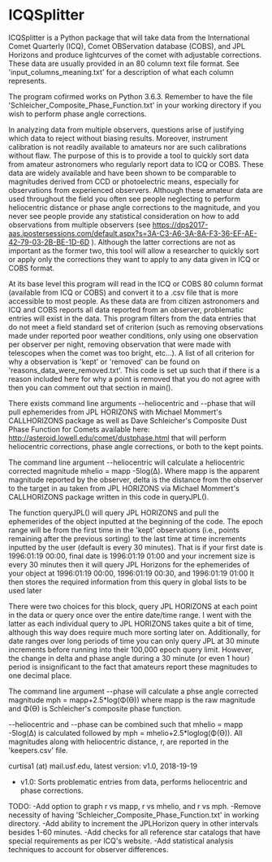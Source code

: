 # ICQSplitter
ICQSplitter is a Python package that will take data from the International Comet Quarterly (ICQ), Comet OBServation database (COBS), and
JPL Horizons and produce lightcurves of the comet with adjustable corrections. These data are usually provided in an 80
column text file format. See 'input_columns_meaning.txt' for a description of what each column represents. 

The program cofirmed works on Python 3.6.3. Remember to have the file 'Schleicher_Composite_Phase_Function.txt' in your 
working directory if you wish to perform phase angle corrections.

In analyzing data from multiple observers, questions arise of justifying which data to reject without biasing results. Moreover,
instrument calibration is not readily available to amateurs nor are such calibrations without flaw.
The purpose of this is to provide a tool to quickly sort data from amateur astronomers who regularly report data to ICQ or COBS. 
These data are widely available and have been shown to be comparable to magnitudes derived from CCD or photoelectric means, especially
for observations from experienced observers. Although these amateur data are used throughout the field you often see
people neglecting to perform heliocentric distance or phase angle corrections to the magnitude, and you 
never see people provide any statistical consideration on how to add observations from multiple observers
(see https://dps2017-aas.ipostersessions.com/default.aspx?s=3A-C3-A6-3A-8A-F3-36-EF-AE-42-79-03-2B-BE-1D-6D ). Although the 
latter corrections are not as important as the former two, this tool will allow a researcher to quickly sort or apply only the 
corrections they want to apply to any data given in ICQ or COBS format.

At its base level this program will read in the ICQ or COBS 80 column format (available from ICQ or COBS) and convert it to a .csv file 
that is more accessible to most people. As these data are from citizen astronomers and ICQ and COBS reports
all data reported from an observer, problematic entries will exist in the data. This program filters from the data
entries that do not meet a field standard set of criterion  (such as removing observations made under reported 
poor weather conditions, only using one observation per observer per night, removing 
observation that were made with telescopes when the comet was too bright, etc...). A list of all criterion for why
a observation is 'kept' or 'removed' can be found on 'reasons_data_were_removed.txt'. This code is set up such that
if there is a reason included here for why a point is removed that you do not agree with then you can comment out that section
in main().

There exists command line arguments --heliocentric and --phase that will pull ephemerides from JPL HORIZONS with
Michael Mommert's CALLHORIZONS package as well as Dave Schleicher's Composite Dust Phase Function for Comets available 
here: http://asteroid.lowell.edu/comet/dustphase.html that will perform heliocentric corrections, phase angle corrections,
or both to the kept points.

The command line argument --heliocentric will calculate a heliocentric corrected magnitude mhelio = mapp -5log(Δ). 
Where mapp is the apparent magnitude reported by the observer, delta is the distance from the observer to the target in au taken 
from JPL HORIZONS via Michael Mommert's CALLHORIZONS package written in this code in queryJPL(). 

The function queryJPL() will query JPL HORIZONS and pull the ephemerides of the object inputted at the beginning of the code.
The epoch range will be from the first time in the 'kept' observations (i.e., points remaining after the previous sorting) 
to the last time at time increments inputted by the user (default is every 30 minutes).  That is if your first date is 1996:01:19 00:00, 
final date is 1996:01:19 01:00 and your increment size is every 30 minutes then it will query JPL Horizons for the 
ephemerides of your object at 1996:01:19 00:00, 1996:01:19 00:30, and 1996:01:19 01:00 It then stores the required 
information from this query in global lists to be used later

There were two choices for this block, query JPL HORIZONS at each point in the data or query once over the entire date/time range.
I went with the latter as each individual query to JPL HORIZONS takes quite a bit of time, although this way
does require much more sorting later on. Additionally, for date ranges over long periods of time you can only
query JPL at 30 minute increments before running into their 100,000 epoch query limit. However, the change
in delta and phase angle during a 30 minute (or even 1 hour) period is insignificant to the fact that amateurs report
these magnitudes to one decimal place.

The command line argument --phase will calculate a phse angle corrected magnitude mph = mapp+2.5*log(Φ(ϴ)) where mapp
is the raw magnitude and Φ(ϴ) is Schleicher's composite phase function.

--heliocentric and --phase can be combined such that mhelio = mapp -5log(Δ) is calculated followed by mph = mhelio+2.5*loglog(Φ(ϴ)). All magnitudes along with heliocentric distance, r, are reported in the 'keepers.csv' file.

curtisa1 (at) mail.usf.edu, latest version: v1.0, 2018-19-19

*	v1.0: Sorts problematic entries from data, performs heliocentric and phase corrections.

TODO:
-Add option to graph r vs mapp, r vs mhelio, and r vs mph.
-Remove necessity of having 'Schleicher_Composite_Phase_Function.txt' in working directory.
-Add ability to increment the JPLHorizon query in other intervals besides 1-60 minutes.
-Add checks for all reference star catalogs that have special requirements as per ICQ's website.
-Add statistical analysis techniques to account for observer differences.
